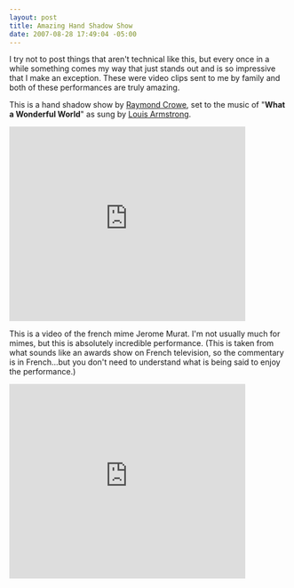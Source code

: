 ```yaml
---
layout: post
title: Amazing Hand Shadow Show
date: 2007-08-28 17:49:04 -05:00
---
```


I try not to post things that aren't technical like this, but every once in a while something comes my way that just stands out and is so impressive that I make an exception. These were video clips sent to me by family and both of these performances are truly amazing. 

This is a hand shadow show by [Raymond Crowe](http://www.raymondcrowe.com/), set to the music of "**What a Wonderful World**" as sung by [Louis Armstrong](http://en.wikipedia.org/wiki/Louis_Armstrong).

<div class="wlWriterSmartContent" id="53357c8b-5919-4e32-8c25-305d27c17a37:b00e5f89-9710-4e7d-aa2e-e40d5ea44770" contenteditable="false" style="padding-right: 0px; display: inline; padding-left: 0px; float: none; padding-bottom: 0px; margin: 0px; padding-top: 0px"><embed src="http://www.youtube.com/v/sASp8wJGBkQ&rel=0" type="application/x-shockwave-flash" wmode="transparent" width="425" height="350"></div> 

This is a video of the french mime Jerome Murat. I'm not usually much for mimes, but this is absolutely incredible performance. (This is taken from what sounds like an awards show on French television, so the commentary is in French...but you don't need to understand what is being said to enjoy the performance.)
 <div class="wlWriterSmartContent" id="53357c8b-5919-4e32-8c25-305d27c17a37:c249005c-9eda-4db4-8883-60217cf01881" contenteditable="false" style="padding-right: 0px; display: inline; padding-left: 0px; float: none; padding-bottom: 0px; margin: 0px; padding-top: 0px"><embed src="http://www.youtube.com/v/ko2ONYYZwJQ&rel=0" type="application/x-shockwave-flash" wmode="transparent" width="425" height="350"></div>
